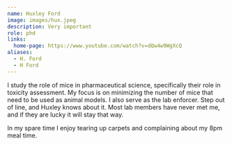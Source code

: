 ```yaml
---
name: Huxley Ford
image: images/hux.jpeg
description: Very important
role: phd
links:
  home-page: https://www.youtube.com/watch?v=dQw4w9WgXcQ
aliases:
  - H. Ford
  - H Ford
---
```

I study the role of mice in pharmaceutical science, specifically their role in toxicity assessment. My focus is on minimizing the number of mice that need to be used as animal models.
I also serve as the lab enforcer. Step out of line, and Huxley knows about it. Most lab members have never met me, and if they are lucky it will stay that way.

In my spare time I enjoy tearing up carpets and complaining about my 8pm meal time.
